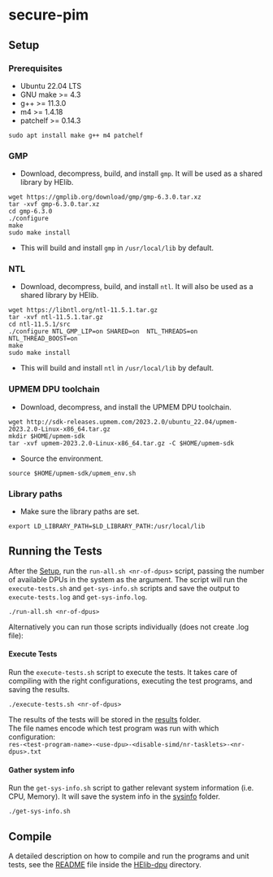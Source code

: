 # secure-pim

## Setup

### Prerequisites
- Ubuntu 22.04 LTS
- GNU make >= 4.3
- g++ >= 11.3.0
- m4 >= 1.4.18
- patchelf >= 0.14.3

```
sudo apt install make g++ m4 patchelf
```

### GMP
- Download, decompress, build, and install `gmp`. It will be used as a shared library by HElib.
```
wget https://gmplib.org/download/gmp/gmp-6.3.0.tar.xz 
tar -xvf gmp-6.3.0.tar.xz
cd gmp-6.3.0
./configure 
make 
sudo make install
```
- This will build and install `gmp` in `/usr/local/lib` by default.

### NTL
- Download, decompress, build, and install `ntl`. It will also be used as a shared library by HElib.
```
wget https://libntl.org/ntl-11.5.1.tar.gz
tar -xvf ntl-11.5.1.tar.gz
cd ntl-11.5.1/src
./configure NTL_GMP_LIP=on SHARED=on  NTL_THREADS=on NTL_THREAD_BOOST=on
make
sudo make install
```
- This will build and install `ntl` in `/usr/local/lib` by default.

### UPMEM DPU toolchain
- Download, decompress, and install the UPMEM DPU toolchain.
```
wget http://sdk-releases.upmem.com/2023.2.0/ubuntu_22.04/upmem-2023.2.0-Linux-x86_64.tar.gz
mkdir $HOME/upmem-sdk
tar -xvf upmem-2023.2.0-Linux-x86_64.tar.gz -C $HOME/upmem-sdk
```
- Source the environment.
```
source $HOME/upmem-sdk/upmem_env.sh
```

### Library paths
- Make sure the library paths are set.
```
export LD_LIBRARY_PATH=$LD_LIBRARY_PATH:/usr/local/lib
```

## Running the Tests

After the [Setup](#setup), run the `run-all.sh <nr-of-dpus>` script, passing the number
of available DPUs in the system as the argument. The script will run the `execute-tests.sh`
and `get-sys-info.sh` scripts and save the output to `execute-tests.log` and `get-sys-info.log`.
```
./run-all.sh <nr-of-dpus>
```


Alternatively you can run those scripts individually (does not create .log file):

#### Execute Tests
Run the `execute-tests.sh` script to execute the tests.
It takes care of compiling with the right configurations, executing the test programs,
and saving the results.
```
./execute-tests.sh <nr-of-dpus>
```
The results of the tests will be stored in the [results](/results) folder.  
The file names encode which test program was run with which configuration:  
`res-<test-program-name>-<use-dpu>-<disable-simd/nr-tasklets>-<nr-dpus>.txt`

#### Gather system info
Run the `get-sys-info.sh` script to gather relevant system information (i.e. CPU, Memory).
It will save the system info in the [sysinfo](/sysinfo) folder.
```
./get-sys-info.sh
```

## Compile

A detailed description on how to compile and run the programs and unit tests,
see the [README](/HElib-dpu/readme.md) file inside the [HElib-dpu](/HElib-dpu/) directory.
